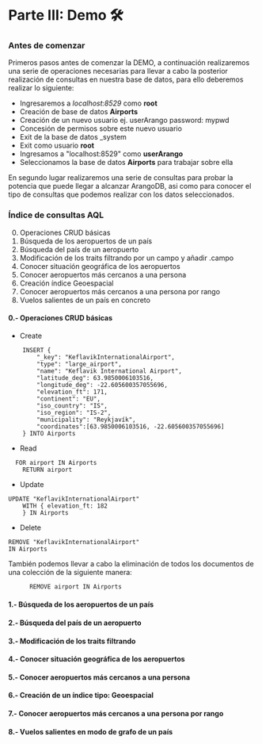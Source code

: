 # Parte III: Demo 🛠️

### Antes de comenzar

Primeros pasos antes de comenzar la DEMO, a continuación realizaremos una serie de operaciones necesarias para llevar a cabo la posterior realización de consultas en nuestra base de datos, para ello deberemos realizar lo siguiente:

  - Ingresaremos a *localhost:8529* como **root** 
  - Creación de base de datos **Airports**
  - Creación de un nuevo usuario 
    ej. userArango password: mypwd
  - Concesión de permisos sobre este nuevo usuario
  - Exit de la base de datos _system
  - Exit como usuario **root**
  - Ingresamos a "localhost:8529" como **userArango**
  - Seleccionamos la base de datos **Airports** para trabajar sobre ella

En segundo lugar realizaremos una serie de consultas para probar la potencia que puede llegar a alcanzar ArangoDB, asi como para conocer el tipo de consultas que podemos realizar con los datos seleccionados.

### Índice de consultas AQL

0. Operaciones CRUD básicas
1. Búsqueda de los aeropuertos de un país
2. Búsqueda del país de un aeropuerto
3. Modificación de los traits filtrando por un campo y añadir .campo
4. Conocer situación geográfica de los aeropuertos
5. Conocer aeropuertos más cercanos a una persona
6. Creación índice Geoespacial
7. Conocer aeropuertos más cercanos a una persona por rango
8. Vuelos salientes de un país en concreto



#### 0.- Operaciones CRUD básicas

  - Create
  ```batch
      INSERT {  
          "_key": "KeflavikInternationalAirport",
          "type": "large_airport",
          "name": "Keflavik International Airport",
          "latitude_deg": 63.9850006103516,
          "longitude_deg": -22.605600357055696,
          "elevation_ft": 171,
          "continent": "EU",
          "iso_country": "IS",
          "iso_region": "IS-2",
          "municipality": "Reykjavík",
          "coordinates":[63.9850006103516, -22.605600357055696]
      } INTO Airports
  ```
  - Read
  ```batch
    FOR airport IN Airports
      RETURN airport
  ```

  - Update
  ```
  UPDATE "KeflavikInternationalAirport" 
      WITH { elevation_ft: 182 
      } IN Airports
  ```

  - Delete
  
  ```
  REMOVE "KeflavikInternationalAirport" 
  IN Airports
  ```
  También podemos llevar a cabo la eliminación de todos los documentos de una colección de la siguiente manera:
  
  ```FOR airport IN Airports
        REMOVE airport IN Airports      
  ```


#### 1.- Búsqueda de los aeropuertos de un país



#### 2.- Búsqueda del país de un aeropuerto



#### 3.- Modificación de los traits filtrando


#### 4.- Conocer situación geográfica de los aeropuertos


#### 5.- Conocer aeropuertos más cercanos a una persona


#### 6.- Creación de un índice tipo: Geoespacial


#### 7.- Conocer aeropuertos más cercanos  a una persona por rango


#### 8.- Vuelos salientes en modo de grafo de un país

